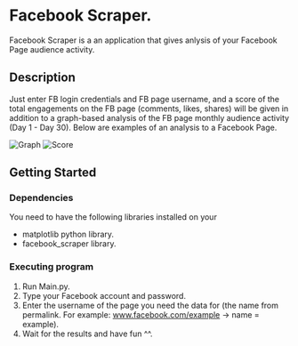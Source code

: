 # Facebook Scraper.
Facebook Scraper is a an application that gives anlysis of your Facebook Page audience activity. 

## Description
Just enter FB login credentials and FB page username, and a score of the total engagements on the FB page (comments, likes, shares) will be given in addition to a graph-based analysis of the FB page monthly audience activity (Day 1 - Day 30). Below are examples of an analysis to a Facebook Page.

![Graph](https://github.com/mariamelwirish/fbScraper/assets/136870056/b168d713-2a46-4f60-a414-6cde248e24d1)
![Score](https://github.com/mariamelwirish/fbScraper/assets/136870056/f11b9ea4-6c34-4e70-8255-4b027cd6f4b9)


## Getting Started

### Dependencies
You need to have the following libraries installed on your 

* matplotlib python library.
* facebook_scraper library.

### Executing program
1. Run Main.py.
2. Type your Facebook account and password.
3. Enter the username of the page you need the data for (the name from permalink. For example: www.facebook.com/example -> name = example).
4. Wait for the results and have fun ^^.

